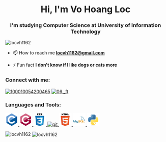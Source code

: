<h1 align="center">Hi, I'm Vo Hoang Loc</h1>
<h3 align="center">I'm studying Computer Science at University of Information Technology</h3>

<p align="left"> <img src="https://komarev.com/ghpvc/?username=locvh1162&label=Profile%20views&color=0e75b6&style=flat" alt="locvh1162" /> </p>

- 📫 How to reach me **locvh1162@gmail.com**

- ⚡ Fun fact **I don't know if I like dogs or cats more**

<h3 align="left">Connect with me:</h3>
<p align="left">
<a href="https://fb.com/100010054200465" target="blank"><img align="center" src="https://raw.githubusercontent.com/rahuldkjain/github-profile-readme-generator/master/src/images/icons/Social/facebook.svg" alt="100010054200465" height="30" width="40" /></a>
<a href="https://instagram.com/06._ft" target="blank"><img align="center" src="https://raw.githubusercontent.com/rahuldkjain/github-profile-readme-generator/master/src/images/icons/Social/instagram.svg" alt="06._ft" height="30" width="40" /></a>
</p>

<h3 align="left">Languages and Tools:</h3>
<p align="left"> <a href="https://www.cprogramming.com/" target="_blank" rel="noreferrer"> <img src="https://raw.githubusercontent.com/devicons/devicon/master/icons/c/c-original.svg" alt="c" width="40" height="40"/> </a> <a href="https://www.w3schools.com/cpp/" target="_blank" rel="noreferrer"> <img src="https://raw.githubusercontent.com/devicons/devicon/master/icons/cplusplus/cplusplus-original.svg" alt="cplusplus" width="40" height="40"/> </a> <a href="https://www.w3schools.com/css/" target="_blank" rel="noreferrer"> <img src="https://raw.githubusercontent.com/devicons/devicon/master/icons/css3/css3-original-wordmark.svg" alt="css3" width="40" height="40"/> </a> <a href="https://git-scm.com/" target="_blank" rel="noreferrer"> <img src="https://www.vectorlogo.zone/logos/git-scm/git-scm-icon.svg" alt="git" width="40" height="40"/> </a> <a href="https://www.w3.org/html/" target="_blank" rel="noreferrer"> <img src="https://raw.githubusercontent.com/devicons/devicon/master/icons/html5/html5-original-wordmark.svg" alt="html5" width="40" height="40"/> </a> <a href="https://www.mysql.com/" target="_blank" rel="noreferrer"> <img src="https://raw.githubusercontent.com/devicons/devicon/master/icons/mysql/mysql-original-wordmark.svg" alt="mysql" width="40" height="40"/> </a> <a href="https://www.python.org" target="_blank" rel="noreferrer"> <img src="https://raw.githubusercontent.com/devicons/devicon/master/icons/python/python-original.svg" alt="python" width="40" height="40"/> </a> </p>

<p><img align="left" src="https://github-readme-stats.vercel.app/api/top-langs?username=locvh1162&show_icons=true&locale=en&layout=compact" alt="locvh1162" /></p>

<p>&nbsp;<img align="center" src="https://github-readme-stats.vercel.app/api?username=locvh1162&show_icons=true&locale=en" alt="locvh1162" /></p>
